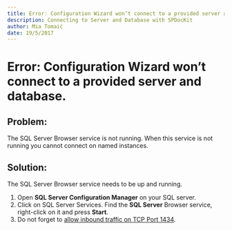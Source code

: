 ```yaml
---
title: Error: Configuration Wizard won’t connect to a provided server and database.
description: Connecting to Server and Database with SPDocKit
author: Mia Tomaić
date: 19/5/2017
---
```


# Error: Configuration Wizard won’t connect to a provided server and database.

## Problem:
The SQL Server Browser service is not running. When this service is not running you cannot connect on named instances.

## Solution:
The SQL Server Browser service needs to be up and running.

1. Open **SQL Server Configuration Manager** on your SQL server.
2. Click on SQL Server Services. Find the **SQL Server** Browser service, right-click on it and press **Start**.
3. Do not forget to [allow inbound traffic on TCP Port 1434](#internal/faq/troubleshooting-SQL-server-connection/inbound-traffic-on-tcp-port-1433).